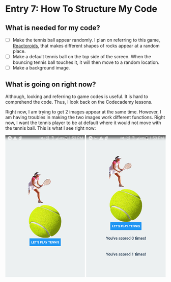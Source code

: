 # Entry 7: How To Structure My Code

## What is needed for my code?
- [ ] Make the tennis ball appear randomly. I plan on referring to this game, [Reactoroids](https://react.rocks/example/Reacteroids),
that makes different shapes of rocks appear at a random place.
- [ ] Make a default tennis ball on the top side of the screen. When the bouncing tennis ball touches it, it will then
move to a random location.
- [ ] Make a background image.

## What is going on right now?
Although, looking and referring to game codes is useful. It is hard to comprehend the code. Thus, I look back
on the Codecademy lessons. 

Right now, I am trying to get 2 images appear at the same time. However, I am having troubles in making the
two images work different functions. Right now, I want the tennis player to be at default where it would not
move with the tennis ball. This is what I see right now: 

![HelloWorld!](/pics/tennis-player1.png)
![HelloWorld!](/pics/tennis-player2.png)
